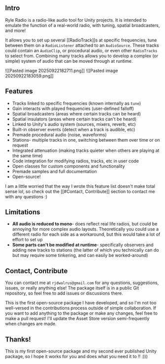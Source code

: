## Intro
Ryle Radio is a radio-like audio tool for Unity projects. It is intended to emulate the function of a real-world radio, with tuning, spatial broadcasters, and more!

It allows you to set up several [[RadioTrack]]s at specific frequencies, tune between them on a `RadioListener` attached to an `AudioSource`. These tracks could contain an `AudioClip`, or procedural audio, or even other `RadioTracks` to select from. Combining many tracks allows you to develop a complex (or simple) system of audio that can be moved through at runtime.

![[Pasted image 20250922182711.png]] 
![[Pasted image 20250922183059.png]]
## Features
- Tracks linked to specific frequencies (known internally as `tune`)
- Gain interacts with played frequencies (user-defined falloff)
- Spatial broadcasters (areas where certain tracks can be heard)
- Spatial insulators (areas where certain tracks can't be heard)
- Linked to Unity's audio system (sources, mixers, reverb, etc)
- Built-in observer events (detect when a track is audible, etc)
- Premade procedural audio (noise, waveforms)
- Stations- multiple tracks in one, switching between them over time or on request
- Integrated attenuation (making tracks quieter when others are playing at the same time)
- Code integration for modifying radios, tracks, etc in user code
- Open classes for custom components and functionality
- Premade samples and full documentation
- Open-source!

I am a little worried that the way I wrote this feature list doesn't make total sense lol, so check out the [[#Contact, Contribute]] section to contact me with any questions :)

## Limitations
- **All audio is reduced to mono**- does reflect real life radios, but could be annoying for more complex audio layouts. Theoretically you could use a different radio for each side as a workaround, but this would take a lot of effort to set up
- **Some parts can't be modified at runtime**- specifically observers and adding new tracks to stations (the latter of which you technically can do but may require some tinkering, and can easily be worked-around)

## Contact, Contribute
You can contact me at `rjdwalrus@gmail.com` for any questions, suggestions, issues, or really anything else! The package itself is in a public Git repository, so feel free to add issues or discussions there.

This is the first open-source package I have developed, and so I'm not too well-versed in the contributions process outside of simple collaboration. If you want to add anything to the package or make any changes, feel free to make a pull request! I'll update the Asset Store version semi-frequently when changes are made.

## Thanks!
This is my first open-source package and my second ever published Unity package, so I hope it works for you and does what you need it to !!   :)))